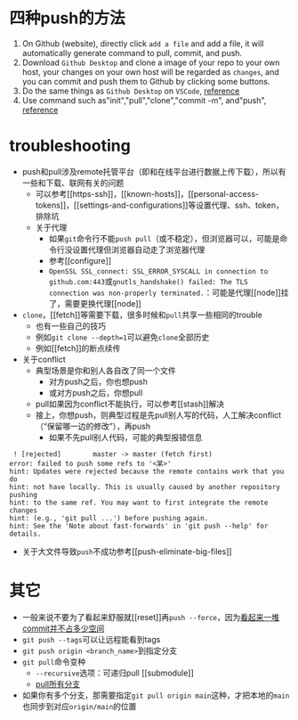 # 四种push的方法
1. On Github (website), directly click `add a file` and add a file, it will automatically generate command to pull, commit, and push.
2. Download `Github Desktop` and clone a image of your repo to your own host, your changes on your own host will be regarded as `changes`, and you can commit and push them to Github by clicking some buttons.
3. Do the same things as `Github Desktop` on `VSCode`, [reference](https://blog.csdn.net/qq_25367937/article/details/114271010?spm=1001.2101.3001.6650.1&utm_medium=distribute.pc_relevant.none-task-blog-2%7Edefault%7ECTRLIST%7ERate-1.pc_relevant_default&depth_1-utm_source=distribute.pc_relevant.none-task-blog-2%7Edefault%7ECTRLIST%7ERate-1.pc_relevant_default&utm_relevant_index=2)
4. Use command such as"init","pull","clone","commit -m", and"push", [reference](https://blog.csdn.net/weixin_42449339/article/details/112410926)
# troubleshooting
- push和pull涉及remote托管平台（即和在线平台进行数据上传下载），所以有一些和下载、联网有关的问题
  - 可以参考[[https-ssh]]，[[known-hosts]]，[[personal-access-tokens]]，[[settings-and-configurations]]等设置代理、ssh、token，排除坑
  - 关于代理
    - 如果`git`命令行不能`push pull`（或不稳定），但浏览器可以，可能是命令行没设置代理但浏览器自动走了浏览器代理
    - 参考[[configure]]
    - `OpenSSL SSL_connect: SSL_ERROR_SYSCALL in connection to github.com:443`或`gnutls_handshake() failed: The TLS connection was non-properly terminated.`：可能是代理[[node]]挂了，需要更换代理[[node]]
- `clone`，[[fetch]]等需要下载，很多时候和`pull`共享一些相同的trouble
  - 也有一些自己的技巧
  - 例如`git clone --depth=1`可以避免`clone`全部历史
  - 例如[[fetch]]的断点续传
- 关于conflict
  - 典型场景是你和别人各自改了同一个文件
    - 对方push之后，你也想push
    - 或对方push之后，你想pull
  - pull如果因为conflict不能执行，可以参考[[stash]]解决
  - 接上，你想push，则典型过程是先pull别人写的代码，人工解决conflict（“保留哪一边的修改”），再push
    - 如果不先pull别人代码，可能的典型报错信息
```text
 ! [rejected]        master -> master (fetch first)
error: failed to push some refs to '<某>'
hint: Updates were rejected because the remote contains work that you do
hint: not have locally. This is usually caused by another repository pushing
hint: to the same ref. You may want to first integrate the remote changes
hint: (e.g., 'git pull ...') before pushing again.
hint: See the 'Note about fast-forwards' in 'git push --help' for details.
```
- 关于大文件导致`push`不成功参考[[push-eliminate-big-files]]
# 其它
- 一般来说不要为了看起来舒服就[[reset]]再`push --force`，因为[看起来一堆commit并不占多少空间](https://segmentfault.com/q/1010000003089251)
- `git push --tags`可以让远程能看到tags
- `git push origin <branch_name>`到指定分支
- `git pull`命令变种
  - `--recursive`选项：可递归pull [[submodule]]
  - [pull所有分支](https://blog.csdn.net/wu1169668869/article/details/83345633)
- 如果你有多个分支，那需要指定`git pull origin main`这种，才把本地的`main`也同步到对应`origin/main`的位置